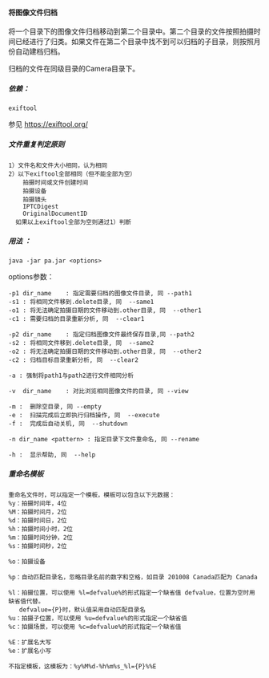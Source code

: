 #### 将图像文件归档

将一个目录下的图像文件归档移动到第二个目录中。第二个目录的文件按照拍摄时间已经进行了归类。如果文件在第二个目录中找不到可以归档的子目录，则按照月份自动建档归档。

归档的文件在同级目录的Camera目录下。

##### 依赖：

```
exiftool
```

参见 https://exiftool.org/

##### 文件重复判定原则

```
1）文件名和文件大小相同，认为相同
2）以下exiftool全部相同（但不能全部为空）
    拍摄时间或文件创建时间
    拍摄设备
    拍摄镜头
    IPTCDigest
    OriginalDocumentID
  如果以上exiftool全部为空则通过1）判断
```



##### 用法 ：

```
java -jar pa.jar <options>
```

options参数：

```
-p1 dir_name	: 指定需要归档的图像文件目录, 同 --path1
-s1 : 将相同文件移到.delete目录, 同  --same1
-o1 : 将无法确定拍摄日期的文件移动到.other目录, 同  --other1
-c1 : 需要归档的目录重新分析, 同  --clear1

-p2 dir_name	: 指定归档图像文件最终保存目录,同 --path2
-s2 : 将相同文件移到.delete目录, 同  --same2
-o2 : 将无法确定拍摄日期的文件移动到.other目录, 同  --other2
-c2 : 归档目标目录重新分析, 同  --clear2

-a : 强制将path1与path2进行文件相同分析

-v  dir_name	: 对比浏览相同图像文件的目录, 同 --view

-m :  删除空目录, 同 --empty
-e :  扫描完成后立即执行归档操作, 同  --execute
-f :  完成后自动关机, 同  --shutdown

-n dir_name	<pattern> : 指定目录下文件重命名, 同 --rename

-h :  显示帮助, 同  --help
```

##### 重命名模板

```
重命名文件时，可以指定一个模板，模板可以包含以下元数据：
%y：拍摄时间年，4位
%M：拍摄时间月，2位
%d：拍摄时间日，2位
%h：拍摄时间小时，2位
%m：拍摄时间分钟，2位
%s：拍摄时间秒，2位

%o：拍摄设备

%p：自动匹配目录名，忽略目录名前的数字和空格，如目录 201008 Canada匹配为 Canada

%l：拍摄位置，可以使用 %l=defvalue%的形式指定一个缺省值 defvalue，位置为空时用缺省值代替。
   defvalue={P}时，默认值采用自动匹配目录名
%u：拍摄子位置，可以使用 %u=defvalue%的形式指定一个缺省值
%c：拍摄场景，可以使用 %c=defvalue%的形式指定一个缺省值

%E：扩展名大写
%e：扩展名小写

不指定模板，这模板为：%y%M%d-%h%m%s_%l={P}%%E
```

